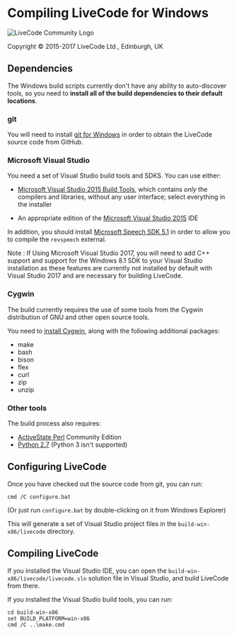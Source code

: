 # Compiling LiveCode for Windows

![LiveCode Community Logo](http://livecode.com/wp-content/uploads/2015/02/livecode-logo.png)

Copyright © 2015-2017 LiveCode Ltd., Edinburgh, UK

## Dependencies

The Windows build scripts currently don't have any ability to auto-discover tools, so you need to **install all of the build dependencies to their default locations**.

### git

You will need to install [git for Windows](https://git-scm.com/download/win) in order to obtain the LiveCode source code from GitHub.

### Microsoft Visual Studio

You need a set of Visual Studio build tools and SDKS.  You can use either:

- [Microsoft Visual Studio 2015 Build Tools](http://landinghub.visualstudio.com/visual-cpp-build-tools),
  which contains _only_ the compilers and libraries, without any user
  interface; select everything in the installer


- An appropriate edition of the
  [Microsoft Visual Studio 2015](https://visualstudio.microsoft.com/vs/older-downloads/) IDE

In addition, you should install
[Microsoft Speech SDK 5.1](https://www.microsoft.com/en-gb/download/details.aspx?id=10121)
in order to allow you to compile the `revspeech` external.

Note : If Using Microsoft Visual Studio 2017, you will need to add C++ support and 
support for the Windows 8.1 SDK to your Visual Studio installation as these features are currently
not installed by default with Visual Studio 2017 and are necessary for building LiveCode.

### Cygwin

The build currently requires the use of some tools from the Cygwin distribution of GNU and other open source tools.

You need to [install Cygwin](https://cygwin.com/install.html), along with the following additional packages:

* make
* bash
* bison
* flex
* curl
* zip
* unzip

### Other tools

The build process also requires:

* [ActiveState Perl](https://www.activestate.com/activeperl/downloads) Community Edition
* [Python 2.7](https://www.python.org/) (Python 3 isn't supported)

## Configuring LiveCode

Once you have checked out the source code from git, you can run:

````
cmd /C configure.bat
````

(Or just run `configure.bat` by double-clicking on it from Windows Explorer)

This will generate a set of Visual Studio project files in the `build-win-x86/livecode` directory.

## Compiling LiveCode

If you installed the Visual Studio IDE, you can open the
`build-win-x86/livecode/livecode.sln` solution file in Visual Studio,
and build LiveCode from there.

If you installed the Visual Studio build tools, you can run:

````
cd build-win-x86
set BUILD_PLATFORM=win-x86
cmd /C ..\make.cmd
````
